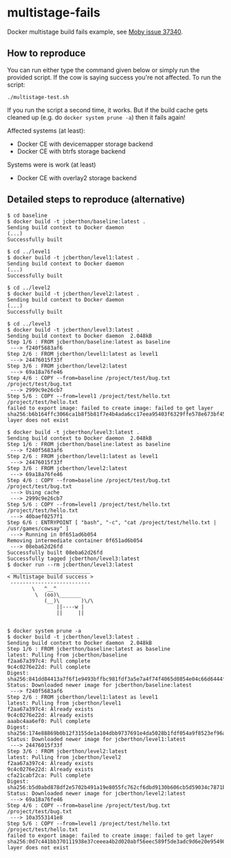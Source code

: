 # multistage-fails
Docker multistage build fails example, see [Moby issue 37340](https://github.com/moby/moby/issues/37340).

## How to reproduce
You can run either type the command given below or simply run the provided script.
If the cow is saying success you're not affected. To run the script:

    ./multistage-test.sh

If you run the script a second time, it works. But if the build cache gets cleaned
up (e.g. do `docker system prune -a`) then it fails again!

Affected systems (at least):
 * Docker CE with devicemapper storage backend
 * Docker CE with btrfs storage backend

Systems were is work (at least)
 * Docker CE with overlay2 storage backend

## Detailed steps to reproduce (alternative)
```
$ cd baseline
$ docker build -t jcberthon/baseline:latest .
Sending build context to Docker daemon
(...)
Successfully built

$ cd ../level1
$ docker build -t jcberthon/level1:latest .
Sending build context to Docker daemon
(...)
Successfully built

$ cd ../level2
$ docker build -t jcberthon/level2:latest .
Sending build context to Docker daemon
(...)
Successfully built

$ cd ../level3
$ docker build -t jcberthon/level3:latest .
Sending build context to Docker daemon  2.048kB
Step 1/6 : FROM jcberthon/baseline:latest as baseline
 ---> f240f5683af6
Step 2/6 : FROM jcberthon/level1:latest as level1
 ---> 24476015f33f
Step 3/6 : FROM jcberthon/level2:latest
 ---> 69a18a76fe46
Step 4/6 : COPY --from=baseline /project/test/bug.txt /project/test/bug.txt
 ---> 2999c9e26cb7
Step 5/6 : COPY --from=level1 /project/test/hello.txt /project/test/hello.txt
failed to export image: failed to create image: failed to get layer sha256:b6b164ffc3066ca1b8f5b81f7e4b4ada6cc17eea95403f6329ffe578e673bf45: layer does not exist

$ docker build -t jcberthon/level3:latest .
Sending build context to Docker daemon  2.048kB
Step 1/6 : FROM jcberthon/baseline:latest as baseline
 ---> f240f5683af6
Step 2/6 : FROM jcberthon/level1:latest as level1
 ---> 24476015f33f
Step 3/6 : FROM jcberthon/level2:latest
 ---> 69a18a76fe46
Step 4/6 : COPY --from=baseline /project/test/bug.txt /project/test/bug.txt
 ---> Using cache
 ---> 2999c9e26cb7
Step 5/6 : COPY --from=level1 /project/test/hello.txt /project/test/hello.txt
 ---> 40baef0257f1
Step 6/6 : ENTRYPOINT [ "bash", "-c", "cat /project/test/hello.txt | /usr/games/cowsay" ]
 ---> Running in 0f651ad6b054
Removing intermediate container 0f651ad6b054
 ---> 08eba62d26fd
Successfully built 08eba62d26fd
Successfully tagged jcberthon/level3:latest
$ docker run --rm jcberthon/level3:latest
 __________________________
< Multistage build success >
 --------------------------
        \   ^__^
         \  (oo)\_______
            (__)\       )\/\
                ||----w |
                ||     ||


$ docker system prune -a
$ docker build -t jcberthon/level3:latest .
Sending build context to Docker daemon  2.048kB
Step 1/6 : FROM jcberthon/baseline:latest as baseline
latest: Pulling from jcberthon/baseline
f2aa67a397c4: Pull complete 
9c4c0276e22d: Pull complete 
Digest: sha256:841dd84413a7f6f1e9493bffbc981fdf3a5e7a4f74f4065d0854e04c66d6444f
Status: Downloaded newer image for jcberthon/baseline:latest
 ---> f240f5683af6
Step 2/6 : FROM jcberthon/level1:latest as level1
latest: Pulling from jcberthon/level1
f2aa67a397c4: Already exists 
9c4c0276e22d: Already exists 
aaabc4aa6ef0: Pull complete 
Digest: sha256:174e88869b0b12f3155de1a104dbb9737691e4da5028b1fdf054a9f8523ef96a
Status: Downloaded newer image for jcberthon/level1:latest
 ---> 24476015f33f
Step 3/6 : FROM jcberthon/level2:latest
latest: Pulling from jcberthon/level2
f2aa67a397c4: Already exists 
9c4c0276e22d: Already exists 
cfa21cabf2ca: Pull complete 
Digest: sha256:b5d0abd878df2e5702b491a19e8055fc762cf6dbd9130b606cb5d59034c7871b
Status: Downloaded newer image for jcberthon/level2:latest
 ---> 69a18a76fe46
Step 4/6 : COPY --from=baseline /project/test/bug.txt /project/test/bug.txt
 ---> 10a3553141e8
Step 5/6 : COPY --from=level1 /project/test/hello.txt /project/test/hello.txt
failed to export image: failed to create image: failed to get layer sha256:0d7c441bb370111938e37ceeea4b2d020abf56eec589f5de3adc9d6e20e95490: layer does not exist
```
